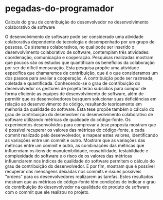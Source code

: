 # pegadas-do-programador
Calculo do grau de contribuição do desenvolvedor no desenvolvimento colaborativo de software

O desenvolvimento de software pode ser considerado uma atividade colaborativa dependente de tecnologia e desempenhado por um grupo de pessoas. Os sistemas colaborativos, no qual pode ser inserido o desenvolvimento colaborativo de software, contemplam três atividades: coordenação, comunicação e cooperação. Pesquisas realizadas mostram que poucos são os estudos que quantificam os benefícios da colaboração por ser de difícil mensuração. Esta pesquisa propõe uma atividade específica que chamaremos de contribuição, que é o que consideramos um dos passos para avaliar a cooperação. A contribuição pode ser rastreada, coletada e quantificada. Conhecendo-se o grau de contribuição do desenvolvedor os gestores de projeto terão subsídios para compor de forma eficiente as equipes de desenvolvimento de software, além de permitir que os desenvolvedores busquem solucionar suas deficiências em relação ao desenvolvimento de código, resultando teoricamente em melhoria da qualidade do software. Esta tese propõe também o cálculo do grau de contribuição do desenvolver no desenvolvimento colaborativo de software utilizando métricas de qualidade do código-fonte. Os experimentos desenvolvidos para comprovar a tese proposta mostram que é possível recuperar os valores das métricas do código-fonte, a cada commit realizado pelo desenvolvedor, e mapear estes valores, identificando as variações entre um commit e outro. Mostram que as variações das métricas entre um commit e outro, as combinações das métricas que influenciam os itens de manutenibilidade, reusabilidade, testabildiade e complexidade do software e o risco de os valores das métricas influenciarem nos índices de qualidade do software permitem o cálculo do grau de contribuição do desenvolvedor. E por fim, mostram que é possível recuperar das mensagens deixadas nos commits e issues possíveis ”ordens” para os desenvolvedores realizarem as tarefas. Estes resultados mostram que as métricas de código-fonte têm condições de indicar o grau de contribuição do desenvolvedor na qualidade do produto de software com o commit que ele realizou no projeto. 

